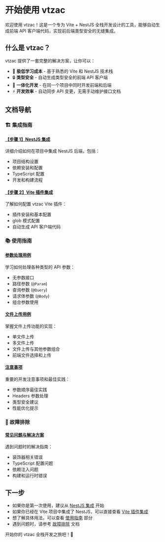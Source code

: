 # 开始使用 vtzac

欢迎使用 vtzac！这是一个专为 Vite + NestJS 全栈开发设计的工具，能够自动生成前端 API 客户端代码，实现前后端类型安全的无缝集成。

## 什么是 vtzac？

vtzac 提供了一套完整的解决方案，让你可以：

- 🚀 **极低学习成本** - 基于熟悉的 Vite 和 NestJS 技术栈
- 🔒 **类型安全** - 自动生成类型安全的前端 API 客户端
- 🎯 **一体化开发** - 在同一个项目中同时开发前端和后端
- ⚡ **开发效率** - 自动同步 API 变更，无需手动维护接口文档

## 文档导航

### 🏗️ 集成指南

#### [【步骤 1】NestJS 集成](/zh/nestjs-integration)
详细介绍如何在项目中集成 NestJS 后端，包括：
- 项目结构设置
- 依赖安装和配置
- TypeScript 配置
- 开发和构建流程

#### [【步骤 2】Vite 插件集成](/zh/vite-plugin-integration)
了解如何配置 vtzac Vite 插件：
- 插件安装和基本配置
- glob 模式配置
- 自动生成 API 客户端代码

### 📚 使用指南

#### [参数处理用例](/zh/guide/params-usage)
学习如何处理各种类型的 API 参数：
- 无参数接口
- 路径参数 (`@Param`)
- 查询参数 (`@Query`)
- 请求体参数 (`@Body`)
- 组合参数使用

#### [文件上传用例](/zh/guide/file-upload-usage)
掌握文件上传功能的实现：
- 单文件上传
- 多文件上传
- 文件上传与其他参数组合
- 前端文件选择和上传

#### [注意事项](/zh/guide/notes)
重要的开发注意事项和最佳实践：
- 参数顺序最佳实践
- Headers 参数处理
- 类型安全建议
- 性能优化提示

### 🔧 故障排除

#### [常见问题与解决方案](/zh/troubleshooting)
遇到问题时的解决指南：
- 装饰器相关错误
- TypeScript 配置问题
- 依赖注入问题
- 构建和运行时错误

## 下一步

- 如果你是第一次使用，建议从 [NestJS 集成](/zh/nestjs-integration) 开始
- 如果你已经在 Vite 项目中集成了 NestJS，可以直接查看 [Vite 插件集成](/zh/vite-plugin-integration)
- 想了解具体用法，可以查看 [使用指南](/zh/guide/params-usage) 部分
- 遇到问题时，请参考 [故障排除](/zh/troubleshooting) 文档

开始你的 vtzac 全栈开发之旅吧！🎉
